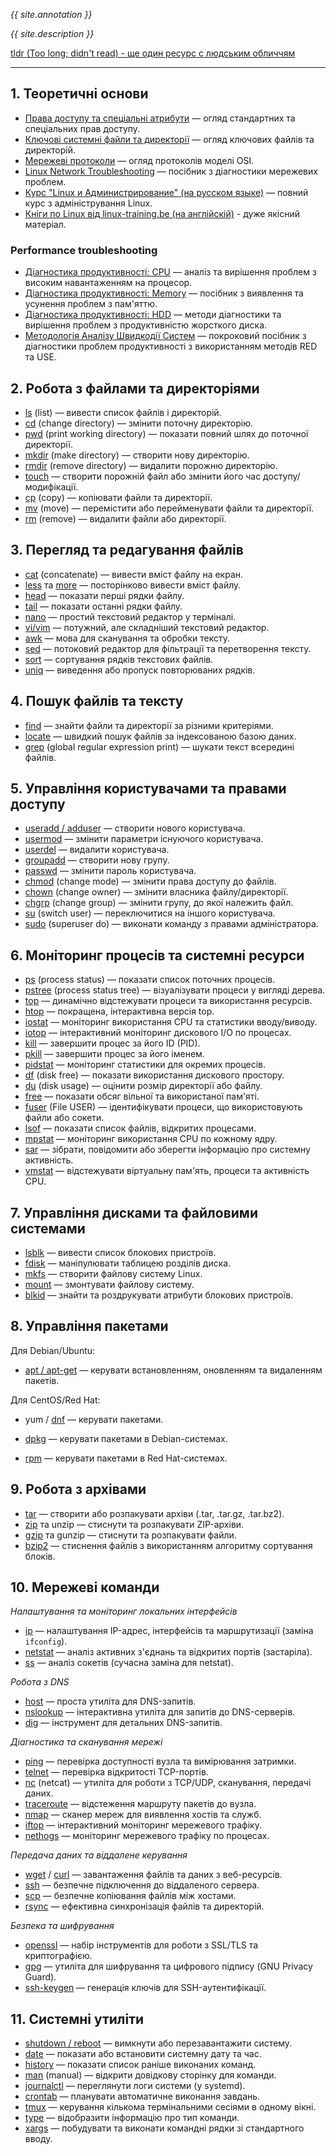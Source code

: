 *{{ site.annotation }}*

*{{ site.description }}*

[tldr (Too long; didn't read) - ще один ресурс с людським обличчям](https://tldr.sh/)

---

## 1. Теоретичні основи

- [Права доступу та спеціальні атрибути](./documents/concepts/permissions_and_special_attributes.md) — огляд стандартних та спеціальних прав доступу.
- [Ключові системні файли та директорії](./documents/concepts/key_files_and_directories.md) — огляд ключових файлів та директорій.
- [Мережеві протоколи](./documents/concepts/network_protocols.md) — огляд протоколів моделі OSI.
- [Linux Network Troubleshooting](./documents/concepts/linux_network_troubleshooting.md) — посібник з діагностики мережевих проблем.
- [Курс "Linux и Администрирование" (на русском языке)](./documents/LinuxAndAdministration/Readme.md) — повний курс з адміністрування Linux.
- [Кніги по Linux від linux-training.be (на англійскій)](https://linux-training.be/index.php?nav=home) - дуже якісний матеріал. 

### Performance troubleshooting

- [Діагностика продуктивності: CPU](./documents/concepts/Performance_troubleshooting/CPU%20Troubleshooting_uk.md) — аналіз та вирішення проблем з високим навантаженням на процесор.
- [Діагностика продуктивності: Memory](./documents/concepts/Performance_troubleshooting/Memory%20Troubleshooting_uk.md) — посібник з виявлення та усунення проблем з пам'яттю.
- [Діагностика продуктивності: HDD](./documents/concepts/Performance_troubleshooting/HDD_Troubleshooting_uk.md) — методи діагностики та вирішення проблем з продуктивністю жорсткого диска.
- [Методологія Аналізу Швидкодії Систем](./documents/concepts/Performance_troubleshooting/System_Performance_Analysis_Methodology_uk.md) — покроковий посібник з діагностики проблем продуктивності з використанням методів RED та USE.

## 2. Робота з файлами та директоріями

- [ls](./documents/file_and_directory_management/ls.md) (list) — вивести список файлів і директорій.
- [cd](./documents/file_and_directory_management/cd.md) (change directory) — змінити поточну директорію.
- [pwd](./documents/file_and_directory_management/pwd.md) (print working directory) — показати повний шлях до поточної директорії.
- [mkdir](./documents/file_and_directory_management/mkdir.md) (make directory) — створити нову директорію.
- [rmdir](./documents/file_and_directory_management/rmdir.md) (remove directory) — видалити порожню директорію.
- [touch](./documents/file_and_directory_management/touch.md) — створити порожній файл або змінити його час доступу/модифікації.
- [cp](./documents/file_and_directory_management/cp.md) (copy) — копіювати файли та директорії.
- [mv](./documents/file_and_directory_management/mv.md) (move) — перемістити або перейменувати файли та директорії.
- [rm](./documents/file_and_directory_management/rm.md) (remove) — видалити файли або директорії.

## 3. Перегляд та редагування файлів

- [cat](./documents/file_viewing_and_editing/cat.md) (concatenate) — вивести вміст файлу на екран.
- [less](./documents/file_viewing_and_editing/less.md) та [more](./documents/file_viewing_and_editing/more.md) — посторінково вивести вміст файлу.
- [head](./documents/file_viewing_and_editing/head.md) — показати перші рядки файлу.
- [tail](./documents/file_viewing_and_editing/tail.md) — показати останні рядки файлу.
- [nano](./documents/file_viewing_and_editing/nano.md) — простий текстовий редактор у терміналі.
- [vi/vim](./documents/file_viewing_and_editing/vi.md) — потужний, але складніший текстовий редактор.
- [awk](./documents/file_viewing_and_editing/awk.md) — мова для сканування та обробки тексту.
- [sed](./documents/file_viewing_and_editing/sed.md) — потоковий редактор для фільтрації та перетворення тексту.
- [sort](./documents/file_viewing_and_editing/sort.md) — сортування рядків текстових файлів.
- [uniq](./documents/file_viewing_and_editing/uniq.md) — виведення або пропуск повторюваних рядків.

## 4. Пошук файлів та тексту

- [find](./documents/file_and_text_search/find.md) — знайти файли та директорії за різними критеріями.
- [locate](./documents/file_and_text_search/locate.md) — швидкий пошук файлів за індексованою базою даних.
- [grep](./documents/file_and_text_search/grep.md) (global regular expression print) — шукати текст всередині файлів.

## 5. Управління користувачами та правами доступу

- [useradd / adduser](./documents/user_and_permission_management/useradd.md) — створити нового користувача.
- [usermod](./documents/user_and_permission_management/usermod.md) — змінити параметри існуючого користувача.
- [userdel](./documents/user_and_permission_management/userdel.md) — видалити користувача.
- [groupadd](./documents/user_and_permission_management/groupadd.md) — створити нову групу.
- [passwd](./documents/user_and_permission_management/passwd.md) — змінити пароль користувача.
- [chmod](./documents/user_and_permission_management/chmod.md) (change mode) — змінити права доступу до файлів.
- [chown](./documents/user_and_permission_management/chown.md) (change owner) — змінити власника файлу/директорії.
- [chgrp](./documents/user_and_permission_management/chgrp.md) (change group) — змінити групу, до якої належить файл.
- [su](./documents/user_and_permission_management/su.md) (switch user) — переключитися на іншого користувача.
- [sudo](./documents/user_and_permission_management/sudo.md) (superuser do) — виконати команду з правами адміністратора.

## 6. Моніторинг процесів та системні ресурси

- [ps](./documents/process_and_system_monitoring/ps.md) (process status) — показати список поточних процесів.
- [pstree](./documents/process_and_system_monitoring/pstree.md) (process status tree) — візуалізувати процеси у вигляді дерева.
- [top](./documents/process_and_system_monitoring/top.md) — динамічно відстежувати процеси та використання ресурсів.
- [htop](./documents/process_and_system_monitoring/htop.md) — покращена, інтерактивна версія top.
- [iostat](./documents/process_and_system_monitoring/iostat.md) — моніторинг використання CPU та статистики вводу/виводу.
- [iotop](./documents/process_and_system_monitoring/iotop.md) — інтерактивний моніторинг дискового I/O по процесах.
- [kill](./documents/process_and_system_monitoring/kill.md) — завершити процес за його ID (PID).
- [pkill](./documents/process_and_system_monitoring/pkill.md) — завершити процес за його іменем.
- [pidstat](./documents/process_and_system_monitoring/pidstat.md) — моніторинг статистики для окремих процесів.
- [df](./documents/process_and_system_monitoring/df.md) (disk free) — показати використання дискового простору.
- [du](./documents/process_and_system_monitoring/du.md) (disk usage) — оцінити розмір директорії або файлу.
- [free](./documents/process_and_system_monitoring/free.md) — показати обсяг вільної та використаної пам'яті.
- [fuser](./documents/process_and_system_monitoring/fuser.md) (File USER) — ідентифікувати процеси, що використовують файли або сокети.
- [lsof](./documents/process_and_system_monitoring/lsof.md) — показати список файлів, відкритих процесами.
- [mpstat](./documents/process_and_system_monitoring/mpstat.md) — моніторинг використання CPU по кожному ядру.
- [sar](./documents/process_and_system_monitoring/sar.md) — зібрати, повідомити або зберегти інформацію про системну активність.
- [vmstat](./documents/process_and_system_monitoring/vmstat.md) — відстежувати віртуальну пам'ять, процеси та активність CPU.

## 7. Управління дисками та файловими системами

- [lsblk](./documents/disk_and_filesystem_management/lsblk.md) — вивести список блокових пристроїв.
- [fdisk](./documents/disk_and_filesystem_management/fdisk.md) — маніпулювати таблицею розділів диска.
- [mkfs](./documents/disk_and_filesystem_management/mkfs.md) — створити файлову систему Linux.
- [mount](./documents/disk_and_filesystem_management/mount.md) — змонтувати файлову систему.
- [blkid](./documents/disk_and_filesystem_management/blkid.md) — знайти та роздрукувати атрибути блокових пристроїв.

## 8. Управління пакетами

Для Debian/Ubuntu:
- [apt / apt-get](./documents/package_management/apt.md) — керувати встановленням, оновленням та видаленням пакетів.

Для CentOS/Red Hat:
- yum / [dnf](./documents/package_management/dnf.md) — керувати пакетами.

- [dpkg](./documents/package_management/dpkg.md) — керувати пакетами в Debian-системах.
- [rpm](./documents/package_management/rpm.md) — керувати пакетами в Red Hat-системах.

## 9. Робота з архівами

- [tar](./documents/archive_management/tar.md) — створити або розпакувати архіви (.tar, .tar.gz, .tar.bz2).
- [zip](./documents/archive_management/zip.md) та unzip — стиснути та розпакувати ZIP-архіви.
- [gzip](./documents/archive_management/gzip.md) та gunzip — стиснути та розпакувати файли.
- [bzip2](./documents/archive_management/bzip2.md) — стиснення файлів з використанням алгоритму сортування блоків.

## 10. Мережеві команди

*Налаштування та моніторинг локальних інтерфейсів*
- [ip](./documents/network_commands/ip.md) — налаштування IP-адрес, інтерфейсів та маршрутизації (заміна `ifconfig`).
- [netstat](./documents/network_commands/netstat.md) — аналіз активних з'єднань та відкритих портів (застаріла).
- [ss](./documents/network_commands/ss.md) — аналіз сокетів (сучасна заміна для netstat).

*Робота з DNS*
- [host](./documents/network_commands/host.md) — проста утиліта для DNS-запитів.
- [nslookup](./documents/network_commands/nslookup.md) — інтерактивна утиліта для запитів до DNS-серверів.
- [dig](./documents/network_commands/dig.md) — інструмент для детальних DNS-запитів.

*Діагностика та сканування мережі*
- [ping](./documents/network_commands/ping.md) — перевірка доступності вузла та вимірювання затримки.
- [telnet](./documents/network_commands/telnet.md) — перевірка відкритості TCP-портів.
- [nc](./documents/network_commands/nc.md) (netcat) — утиліта для роботи з TCP/UDP, сканування, передачі даних.
- [traceroute](./documents/network_commands/traceroute.md) — відстеження маршруту пакетів до вузла.
- [nmap](./documents/network_commands/nmap.md) — сканер мереж для виявлення хостів та служб.
- [iftop](./documents/network_commands/iftop.md) — інтерактивний моніторинг мережевого трафіку.
- [nethogs](./documents/network_commands/nethogs.md) — моніторинг мережевого трафіку по процесах.

*Передача даних та віддалене керування*
- [wget](./documents/network_commands/wget.md) / [curl](./documents/network_commands/curl.md) — завантаження файлів та даних з веб-ресурсів.
- [ssh](./documents/network_commands/ssh.md) — безпечне підключення до віддаленого сервера.
- [scp](./documents/network_commands/scp.md) — безпечне копіювання файлів між хостами.
- [rsync](./documents/network_commands/rsync.md) — ефективна синхронізація файлів та директорій.

*Безпека та шифрування*
- [openssl](./documents/network_commands/openssl.md) — набір інструментів для роботи з SSL/TLS та криптографією.
- [gpg](./documents/network_commands/gpg.md) — утиліта для шифрування та цифрового підпису (GNU Privacy Guard).
- [ssh-keygen](./documents/network_commands/ssh-keygen.md) — генерація ключів для SSH-аутентифікації.

## 11. Системні утиліти

- [shutdown / reboot](./documents/system_utilities/shutdown.md) — вимкнути або перезавантажити систему.
- [date](./documents/system_utilities/date.md) — показати або встановити системну дату та час.
- [history](./documents/system_utilities/history.md) — показати список раніше виконаних команд.
- [man](./documents/system_utilities/man.md) (manual) — відкрити довідкову сторінку для команди.
- [journalctl](./documents/system_utilities/journalctl.md) — переглянути логи системи (у systemd).
- [crontab](./documents/system_utilities/crontab.md) — планувати автоматичне виконання завдань.
- [tmux](./documents/system_utilities/tmux.md) — керування кількома термінальними сесіями в одному вікні.
- [type](./documents/system_utilities/type.md) — відобразити інформацію про тип команди.
- [xargs](./documents/system_utilities/xargs.md) — побудувати та виконати командні рядки зі стандартного вводу.
